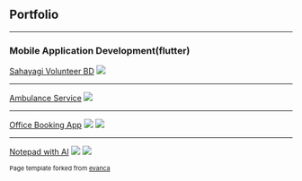 ## Portfolio

---

### Mobile Application Development(flutter) 

[Sahayagi Volunteer BD](https://github.com/jhalto/sahayagi)
<img src="images/sahayagi1.jpeg?raw=true"/>

---
[Ambulance Service](https://github.com/jhalto/ambulance_service)
<img src="images/1.png?raw=true"/>

---
[Office Booking App](https://github.com/jhalto/office_booking)
<img src="images/office_1.png?raw=true"/>
<img src="images/office_2.png?raw=true"/>

---
[Notepad with AI](https://github.com/jhalto/notepad)
<img src="images/notepad_1.png?raw=true"/>
<img src="images/notepad_2.png?raw=true"/>
<p style="font-size:11px">Page template forked from <a href="https://github.com/evanca/quick-portfolio">evanca</a></p>
<!-- Remove above link if you don't want to attibute -->
